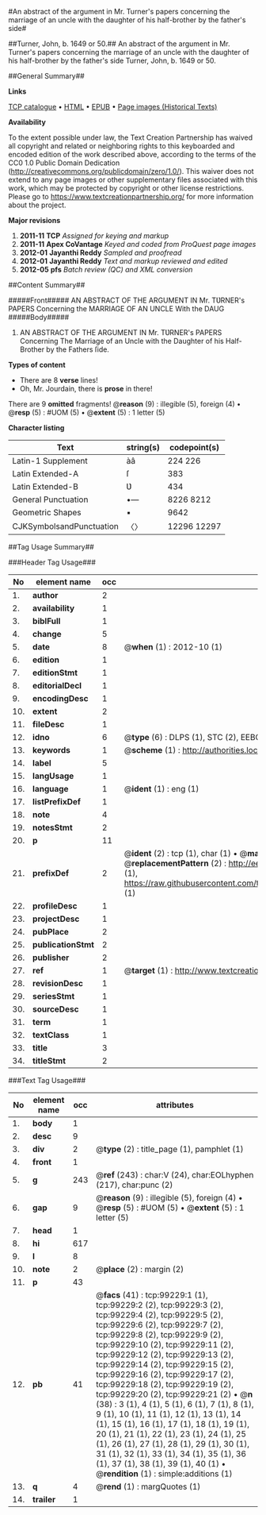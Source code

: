 #An abstract of the argument in Mr. Turner's papers concerning the marriage of an uncle with the daughter of his half-brother by the father's side#

##Turner, John, b. 1649 or 50.##
An abstract of the argument in Mr. Turner's papers concerning the marriage of an uncle with the daughter of his half-brother by the father's side
Turner, John, b. 1649 or 50.

##General Summary##

**Links**

[TCP catalogue](http://www.ota.ox.ac.uk/tcp/)  • 
[HTML](http://tei.it.ox.ac.uk/tcp/Texts-HTML/free/A63/A63897.html)  • 
[EPUB](http://tei.it.ox.ac.uk/tcp/Texts-EPUB/free/A63/A63897.epub) • 
[Page images (Historical Texts)](https://historicaltexts.jisc.ac.uk/eebo-13355056e)

**Availability**

To the extent possible under law, the Text Creation Partnership has waived all copyright and related or neighboring rights to this keyboarded and encoded edition of the work described above, according to the terms of the CC0 1.0 Public Domain Dedication (http://creativecommons.org/publicdomain/zero/1.0/). This waiver does not extend to any page images or other supplementary files associated with this work, which may be protected by copyright or other license restrictions. Please go to https://www.textcreationpartnership.org/ for more information about the project.

**Major revisions**

1. __2011-11__ __TCP__ *Assigned for keying and markup*
1. __2011-11__ __Apex CoVantage__ *Keyed and coded from ProQuest page images*
1. __2012-01__ __Jayanthi Reddy__ *Sampled and proofread*
1. __2012-01__ __Jayanthi Reddy__ *Text and markup reviewed and edited*
1. __2012-05__ __pfs__ *Batch review (QC) and XML conversion*

##Content Summary##

#####Front#####
AN ABSTRACT OF THE ARGUMENT IN Mr. TƲRNER's PAPERS Concerning the MARRIAGE OF AN UNCLE With the DAUG
#####Body#####

1. AN ABSTRACT OF THE ARGUMENT IN Mr. TƲRNER's PAPERS Concerning The Marriage of an Uncle with the Daughter of his Half-Brother by the Fathers ſide.

**Types of content**

  * There are 8 **verse** lines!
  * Oh, Mr. Jourdain, there is **prose** in there!

There are 9 **omitted** fragments! 
 @__reason__ (9) : illegible (5), foreign (4)  •  @__resp__ (5) : #UOM (5)  •  @__extent__ (5) : 1 letter (5)

**Character listing**


|Text|string(s)|codepoint(s)|
|---|---|---|
|Latin-1 Supplement|àâ|224 226|
|Latin Extended-A|ſ|383|
|Latin Extended-B|Ʋ|434|
|General Punctuation|•—|8226 8212|
|Geometric Shapes|▪|9642|
|CJKSymbolsandPunctuation|〈〉|12296 12297|

##Tag Usage Summary##

###Header Tag Usage###

|No|element name|occ|attributes|
|---|---|---|---|
|1.|__author__|2||
|2.|__availability__|1||
|3.|__biblFull__|1||
|4.|__change__|5||
|5.|__date__|8| @__when__ (1) : 2012-10 (1)|
|6.|__edition__|1||
|7.|__editionStmt__|1||
|8.|__editorialDecl__|1||
|9.|__encodingDesc__|1||
|10.|__extent__|2||
|11.|__fileDesc__|1||
|12.|__idno__|6| @__type__ (6) : DLPS (1), STC (2), EEBO-CITATION (1), OCLC (1), VID (1)|
|13.|__keywords__|1| @__scheme__ (1) : http://authorities.loc.gov/ (1)|
|14.|__label__|5||
|15.|__langUsage__|1||
|16.|__language__|1| @__ident__ (1) : eng (1)|
|17.|__listPrefixDef__|1||
|18.|__note__|4||
|19.|__notesStmt__|2||
|20.|__p__|11||
|21.|__prefixDef__|2| @__ident__ (2) : tcp (1), char (1)  •  @__matchPattern__ (2) : ([0-9\-]+):([0-9IVX]+) (1), (.+) (1)  •  @__replacementPattern__ (2) : http://eebo.chadwyck.com/downloadtiff?vid=$1&page=$2 (1), https://raw.githubusercontent.com/textcreationpartnership/Texts/master/tcpchars.xml#$1 (1)|
|22.|__profileDesc__|1||
|23.|__projectDesc__|1||
|24.|__pubPlace__|2||
|25.|__publicationStmt__|2||
|26.|__publisher__|2||
|27.|__ref__|1| @__target__ (1) : http://www.textcreationpartnership.org/docs/. (1)|
|28.|__revisionDesc__|1||
|29.|__seriesStmt__|1||
|30.|__sourceDesc__|1||
|31.|__term__|1||
|32.|__textClass__|1||
|33.|__title__|3||
|34.|__titleStmt__|2||


###Text Tag Usage###

|No|element name|occ|attributes|
|---|---|---|---|
|1.|__body__|1||
|2.|__desc__|9||
|3.|__div__|2| @__type__ (2) : title_page (1), pamphlet (1)|
|4.|__front__|1||
|5.|__g__|243| @__ref__ (243) : char:V (24), char:EOLhyphen (217), char:punc (2)|
|6.|__gap__|9| @__reason__ (9) : illegible (5), foreign (4)  •  @__resp__ (5) : #UOM (5)  •  @__extent__ (5) : 1 letter (5)|
|7.|__head__|1||
|8.|__hi__|617||
|9.|__l__|8||
|10.|__note__|2| @__place__ (2) : margin (2)|
|11.|__p__|43||
|12.|__pb__|41| @__facs__ (41) : tcp:99229:1 (1), tcp:99229:2 (2), tcp:99229:3 (2), tcp:99229:4 (2), tcp:99229:5 (2), tcp:99229:6 (2), tcp:99229:7 (2), tcp:99229:8 (2), tcp:99229:9 (2), tcp:99229:10 (2), tcp:99229:11 (2), tcp:99229:12 (2), tcp:99229:13 (2), tcp:99229:14 (2), tcp:99229:15 (2), tcp:99229:16 (2), tcp:99229:17 (2), tcp:99229:18 (2), tcp:99229:19 (2), tcp:99229:20 (2), tcp:99229:21 (2)  •  @__n__ (38) : 3 (1), 4 (1), 5 (1), 6 (1), 7 (1), 8 (1), 9 (1), 10 (1), 11 (1), 12 (1), 13 (1), 14 (1), 15 (1), 16 (1), 17 (1), 18 (1), 19 (1), 20 (1), 21 (1), 22 (1), 23 (1), 24 (1), 25 (1), 26 (1), 27 (1), 28 (1), 29 (1), 30 (1), 31 (1), 32 (1), 33 (1), 34 (1), 35 (1), 36 (1), 37 (1), 38 (1), 39 (1), 40 (1)  •  @__rendition__ (1) : simple:additions (1)|
|13.|__q__|4| @__rend__ (1) : margQuotes (1)|
|14.|__trailer__|1||
